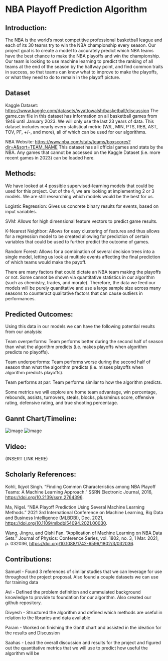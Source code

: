 # NBA Playoff Prediction Algorithm


## Introduction:

The NBA is the world’s most competitive professional basketball league and each of its 30 teams try to win the NBA championship every season. Our project goal is to create a model to accurately predict which NBA teams have the best chance to make the NBA playoffs and win the championship. Our team is looking to use machine learning to predict the ranking of all teams at the end of the season by the halfway point, and find common traits in success, so that teams can know what to improve to make the playoffs, or what they need to do to remain in the playoff picture.


## Dataset

Kaggle Dataset: https://www.kaggle.com/datasets/wyattowalsh/basketball/discussion
The game.csv file in this dataset has information on all basketball games from 1946 until January 2023. We will only use the last 23 years of data. This dataset includes nearly every statistical metric (W/L, MIN, PTS, REB, AST, TOV, PF, +/-, and more), all of which can be used for our algorithms.

NBA Website: https://www.nba.com/stats/teams/boxscores?dir=A&sort=TEAM_NAME
This dataset has all official games and stats by the NBA. Any games that cannot be accessed on the Kaggle Dataset (i.e. more recent games in 2023) can be loaded here.


## Methods:

We have looked at 4 possible supervised-learning models that could be used for this project. Out of the 4, we are looking at implementing 2 or 3 models. We are still researching which models would be the best for us. 

  Logistic Regression: Gives us concrete binary results for events, based on input variables.

  SVM: Allows for high dimensional feature vectors to predict game results. 

  K-Nearest Neighbor: Allows for easy clustering of features and thus allows for a regression model to be created allowing for prediction of certain variables that could be used to further predict the outcome of games. 

  Random Forest: Allows for a combination of several decision trees into a single model, letting us look at multiple events affecting the final prediction of which teams would make the payoff.

There are many factors that could dictate an NBA team making the playoffs or not. Some cannot be shown via quantitative statistics in our algorithm (such as chemistry, trades, and morale). Therefore, the data we feed our models will be purely quantitative and use a large sample size across many seasons to counteract qualitative factors that can cause outliers in performances.

## Predicted Outcomes:

Using this data in our models we can have the following potential results from our analysis:

Team overperforms: Team performs better during the second half of season than what the algorithm predicts (i.e. makes playoffs when algorithm predicts no playoffs).

Team underperforms: Team performs worse during the second half of season than what the algorithm predicts (i.e. misses playoffs when algorithm predicts playoffs).

Team performs at par: Team performs similar to how the algorithm predicts. 
	
Some metrics we will explore are home team advantage, win percentage, rebounds, assists, turnovers, steals, blocks, plus/minus score, offensive rating, defensive rating, and true shooting percentage.


## Gannt Chart/Timeline:

![image](https://user-images.githubusercontent.com/55326680/221089383-a7bd3974-044a-426d-a906-6c627b50a20c.png)
![image](https://user-images.githubusercontent.com/55326680/221089528-541dc8e8-1ec9-4a62-9ddc-d2047b305006.png)


## Video:

(INSERT LINK HERE)


## Scholarly References:

Kohli, Ikjyot Singh. “Finding Common Characteristics among NBA Playoff Teams: A Machine Learning Approach.” SSRN Electronic Journal, 2016, https://doi.org/10.2139/ssrn.2764396.

Ma, Nigel. “NBA Playoff Prediction Using Several Machine Learning Methods.” 2021 3rd International Conference on Machine Learning, Big Data and Business Intelligence (MLBDBI), Dec. 2021, https://doi.org/10.1109/mlbdbi54094.2021.00030. 

Wang, Jingru, and Qishi Fan. “Application of Machine Learning on NBA Data Sets.” Journal of Physics: Conference Series, vol. 1802, no. 3, 1 Mar. 2021, p. 032036, https://doi.org/10.1088/1742-6596/1802/3/032036. 


## Contributions:

Samuel - Found 3 references of similar studies that we can leverage for use throughout the project proposal. Also found a couple datasets we can use for training data

Avi - Defined the problem definition and cummulated background knowledge to provide to foundation for our algorithm. Also created our github repository. 

Divyesh - Structured the algorithm and defined which methods are useful in relation to the libraries and data available

Param - Worked on finishing the Gantt chart and assisted in the ideation for the results and Discussion

Saahas - Lead the overall discussion and results for the project and figured out the quantitative metrics that we will use to predict how useful the algorithm will be

